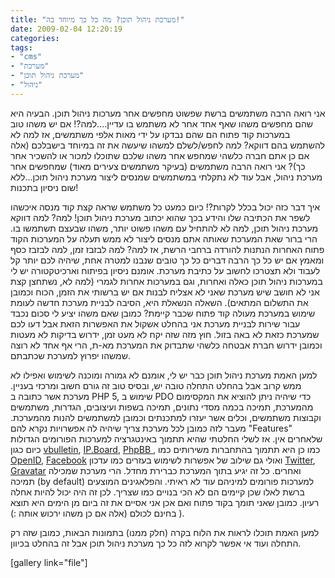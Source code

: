 ```yaml
---
title: "מערכת ניהול תוכן? מה כל כך מיוחד בה!"
date: 2009-02-04 12:20:19
categories: 
tags: 
- "cms"
- "מערכת"
- "מערכת ניהול תוכן"
- "ניהול"
---
```


אני רואה הרבה משתמשים ברשת שפשוט מחפשים אחר מערכות ניהול תוכן. הבעיה היא שהם מחפשים משהו שאף אחד אחר לא משתמש בו עדיין....למה?! אם יש משהו טוב במערכות קוד פתוח הם שהם נבדקו על ידי מאות אלפי משתמשים, אז למה לא להשתמש בהם דווקא? למה לחפש/לשלם למשהו שיעשה את זה במיוחד בישבלכם (אלה אם כן אתם חברה כלשהי שמחפש אחר משהו שלכם שתוכלו למכור או להשכיר אחר כך)? אני רואה הרבה משתמשים (בעיקר משתמשים צעירים מאוד) שמחפשים אחר מערכת ניהול, אבל עוד לא נתקלתי במשתמשים שמנסים ליצור מערכת ניהול תוכן...ללא שום ניסיון בתכנות!

<!--more-->איך דבר כזה יכול בכלל לקרות?! כיום כמעט כל משתמש שראה קצת קוד מנסה איכשהו לשפר את הכתיבה שלו והידע בכך שהוא יכתוב מערכת ניהול תוכן! למה? למה דווקא מערכת ניהול תוכן, למה לא להתחיל עם משהו פשוט יותר, משהו שבעצם תשתמשו בו. הרי ברור שאת המערכת שאותה אתם מנסים ליצור לא ממש תעלה על המערכות הקוד פתוח האחרות הנתנות להורדה ברחבי הרשת, אז למה? למה לבזבז זמן, למה לבזבז כסף ומאמץ אם יש כל כך הרבה דברים כל כך טובים שנבנו למטרה אחת, שיהיה לכם יותר קל לעבוד ולא תצטרכו לחשוב על כתיבת מערכת. אומנם ניסיון בפיתוח וארכיטקטורה יש לי במערכות ניהול תוכן כאלה ואחרות, וגם במערכות אחרות לגמרי (למה לא, נשתחצן קצת אני לא חושב שיש מערכת שאני לא אצליח לבנות אם יש ברשותי את הזמן, הכוח וכמובן את התשלום המתאים). השאלה הנשאלת היא, הסיבה לבניית מערכת חדשה לעומת שימוש במערכת מעולה קוד פתוח שכבר קיימת? כמובן שאם משהו יציע לי סכום נכבד עבור שירות לבניית מערכת אני בהחלט אשקול את האפשרות הזאת אבל דעו לכם שמערכת כזאת לא באה בזול. חוץ מזה שזה יקח לא מעט זמן, ידרוש בדיקות לא מעטות וכמובן ידרוש חברת אבטחה כלשהי שתבדוק את המערכת מא-ת, הרי אף אחד לא רוצה שמשהו יפרוץ למערכת שכתבתם.

למען האמת מערכת ניהול תוכן כבר יש לי, אומנם לא גמורה ומוכנה לשימוש ואפילו לא ממש קרוב אבל בהחלט התחלה טובה יש, ובסיס טוב זה גורם חשוב ומרכזי בעניין. מערכת אשר כתובה ב PHP 5, שימוש ב PDO כדי שיהיה ניתן להוציא את המקסימום מהמערכת, תמיכה בכמה מסדי נתונים, תמיכה בשפות ועיצובים, הגדרות, משתמשים וקבוצות משתמשים, וכלים אשר יעזרו למתכנתים וכמובן למשתמשים להנות מהמערכת. מעבר לזה כמובן לכל מערכת צריך שיהיה לה אפשרויות נקרא להם "Features" שלאחרים אין. אז לשלי החלטתי שהיא תתמוך באינטגרציה למערכות הפורומים הגדולות כיום כגון <a href="http://www.vbulletin.com" target="_blank">vbulletin</a>, <a href="http://www.invisionpower.com" target="_blank">IP.Board</a>, <a href="http://www.phpbb.com" target="_blank">PhpBB </a>, כמו כן היא תתמוך בהתחברות משירותים כמו <a href="http://www.openid.net" target="_blank">OpenID</a>, <a href="http://www.facebook.com" target="_blank">Facebook</a> ואולי גם שילוב של אפשרות לשימוש בעזרים כמו עדכון <a href="http://www.twitter.com" target="_blank">Twitter</a>, <a href="http://www.gravatar.com" target="_blank">Gravatar</a> ואחרים. כל זה יגיע בתוך המערכת כברירת מחדל. הרי מערכת שמכילה תמיכה (by default) למערכות פורומים למיניהם עוד לא ראיתי. והפלאגינים המוצעים ברשת לאלו שכן קיימים הם לא הכי בנויים כמו שצריך. לכן זה היה יכול להיות אחלה רעיון. כמובן שאני תומך בקוד פתוח ואם אכן אני אסיים את זה ביום מן הימים היא תוצא בחינם לכולם (אלה אם כן משהו ירכוש אותה :) ).

למען האמת תוכלו לראות את הלוח בקרה (חלק ממנו) בתמונות הבאות, כמובן שזה רק התחלה ועוד אי אפשר לקרוא לזה כל כך מערכת ניהול תוכן אבל זה בהחלט בכיוון.

[gallery link="file"]
